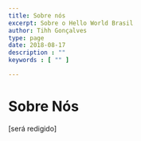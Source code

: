 ```yaml
---
title: Sobre nós
excerpt: Sobre o Hello World Brasil
author: Tihh Gonçalves
type: page
date: 2018-08-17
description : ""
keywords : [ "" ]

---
```


# Sobre Nós

[será redigido]